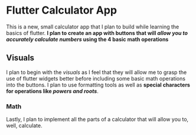 
# **Flutter Calculator App**
This is a new, small calculator app that I plan to build while learning the basics of flutter.
**I plan to create an app with buttons that will _allow you to accurately calculate numbers_ using the 4 basic math operations**

## **Visuals**
I plan to begin with the _visuals_ as I feel that they will allow me to grasp the use of flutter widgets better before including some basic math operations into the buttons. 
I plan to use formatting tools as well as **special characters for operations like _powers and roots_**. 

### Math
Lastly, I plan to implement all the parts of a calculator that will allow you to, well, calculate.




